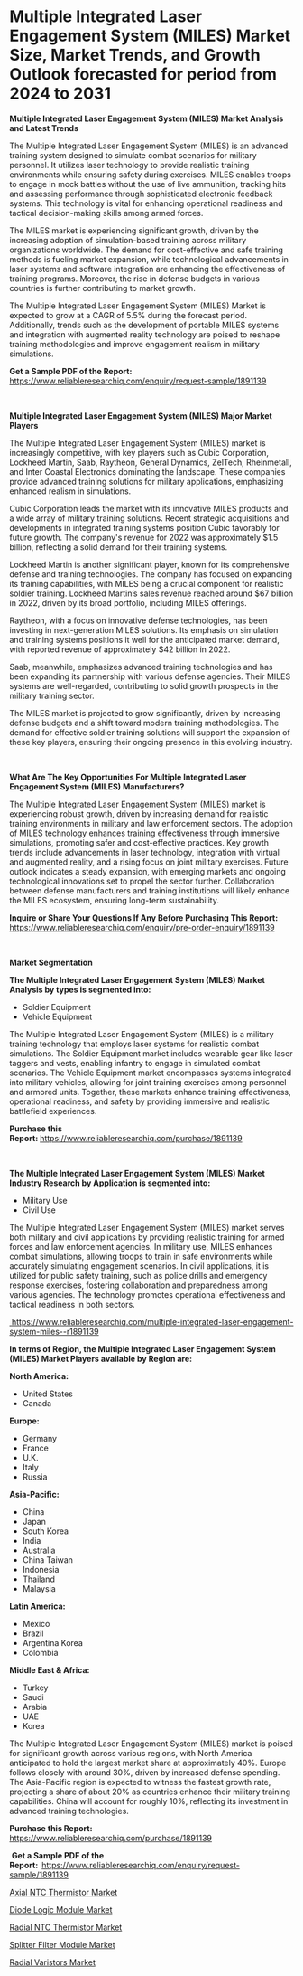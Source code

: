 <p><h1>Multiple Integrated Laser Engagement System (MILES) Market Size, Market Trends, and Growth Outlook forecasted for period from 2024 to 2031</h1></p><p><strong>Multiple Integrated Laser Engagement System (MILES) Market Analysis and Latest Trends</strong></p>
<p><p>The Multiple Integrated Laser Engagement System (MILES) is an advanced training system designed to simulate combat scenarios for military personnel. It utilizes laser technology to provide realistic training environments while ensuring safety during exercises. MILES enables troops to engage in mock battles without the use of live ammunition, tracking hits and assessing performance through sophisticated electronic feedback systems. This technology is vital for enhancing operational readiness and tactical decision-making skills among armed forces.</p><p>The MILES market is experiencing significant growth, driven by the increasing adoption of simulation-based training across military organizations worldwide. The demand for cost-effective and safe training methods is fueling market expansion, while technological advancements in laser systems and software integration are enhancing the effectiveness of training programs. Moreover, the rise in defense budgets in various countries is further contributing to market growth. </p><p>The Multiple Integrated Laser Engagement System (MILES) Market is expected to grow at a CAGR of 5.5% during the forecast period. Additionally, trends such as the development of portable MILES systems and integration with augmented reality technology are poised to reshape training methodologies and improve engagement realism in military simulations.</p></p>
<p><strong>Get a Sample PDF of the Report:&nbsp;</strong> <a href="https://www.reliableresearchiq.com/enquiry/request-sample/1891139?utm_campaign=1732&utm_medium=2&utm_source=Github&utm_content=ia&utm_term=24102024&utm_id=multiple-integrated-laser-engagement-system-miles">https://www.reliableresearchiq.com/enquiry/request-sample/1891139</a></p>
<p>&nbsp;</p>
<p><strong>Multiple Integrated Laser Engagement System (MILES) Major Market Players</strong></p>
<p><p>The Multiple Integrated Laser Engagement System (MILES) market is increasingly competitive, with key players such as Cubic Corporation, Lockheed Martin, Saab, Raytheon, General Dynamics, ZelTech, Rheinmetall, and Inter Coastal Electronics dominating the landscape. These companies provide advanced training solutions for military applications, emphasizing enhanced realism in simulations.</p><p>Cubic Corporation leads the market with its innovative MILES products and a wide array of military training solutions. Recent strategic acquisitions and developments in integrated training systems position Cubic favorably for future growth. The company's revenue for 2022 was approximately $1.5 billion, reflecting a solid demand for their training systems.</p><p>Lockheed Martin is another significant player, known for its comprehensive defense and training technologies. The company has focused on expanding its training capabilities, with MILES being a crucial component for realistic soldier training. Lockheed Martin’s sales revenue reached around $67 billion in 2022, driven by its broad portfolio, including MILES offerings.</p><p>Raytheon, with a focus on innovative defense technologies, has been investing in next-generation MILES solutions. Its emphasis on simulation and training systems positions it well for the anticipated market demand, with reported revenue of approximately $42 billion in 2022.</p><p>Saab, meanwhile, emphasizes advanced training technologies and has been expanding its partnership with various defense agencies. Their MILES systems are well-regarded, contributing to solid growth prospects in the military training sector.</p><p>The MILES market is projected to grow significantly, driven by increasing defense budgets and a shift toward modern training methodologies. The demand for effective soldier training solutions will support the expansion of these key players, ensuring their ongoing presence in this evolving industry.</p></p>
<p>&nbsp;</p>
<p><strong>What Are The Key Opportunities For Multiple Integrated Laser Engagement System (MILES) Manufacturers?</strong></p>
<p><p>The Multiple Integrated Laser Engagement System (MILES) market is experiencing robust growth, driven by increasing demand for realistic training environments in military and law enforcement sectors. The adoption of MILES technology enhances training effectiveness through immersive simulations, promoting safer and cost-effective practices. Key growth trends include advancements in laser technology, integration with virtual and augmented reality, and a rising focus on joint military exercises. Future outlook indicates a steady expansion, with emerging markets and ongoing technological innovations set to propel the sector further. Collaboration between defense manufacturers and training institutions will likely enhance the MILES ecosystem, ensuring long-term sustainability.</p></p>
<p><strong>Inquire or Share Your Questions If Any Before Purchasing This Report:</strong> <a href="https://www.reliableresearchiq.com/enquiry/pre-order-enquiry/1891139?utm_campaign=1732&utm_medium=2&utm_source=Github&utm_content=ia&utm_term=24102024&utm_id=multiple-integrated-laser-engagement-system-miles">https://www.reliableresearchiq.com/enquiry/pre-order-enquiry/1891139</a></p>
<p>&nbsp;</p>
<p><strong>Market Segmentation</strong></p>
<p><strong>The Multiple Integrated Laser Engagement System (MILES) Market Analysis by types is segmented into:</strong></p>
<p><ul><li>Soldier Equipment</li><li>Vehicle Equipment</li></ul></p>
<p><p>The Multiple Integrated Laser Engagement System (MILES) is a military training technology that employs laser systems for realistic combat simulations. The Soldier Equipment market includes wearable gear like laser taggers and vests, enabling infantry to engage in simulated combat scenarios. The Vehicle Equipment market encompasses systems integrated into military vehicles, allowing for joint training exercises among personnel and armored units. Together, these markets enhance training effectiveness, operational readiness, and safety by providing immersive and realistic battlefield experiences.</p></p>
<p><strong>Purchase this Report:&nbsp;</strong><a href="https://www.reliableresearchiq.com/purchase/1891139?utm_campaign=1732&utm_medium=2&utm_source=Github&utm_content=ia&utm_term=24102024&utm_id=multiple-integrated-laser-engagement-system-miles">https://www.reliableresearchiq.com/purchase/1891139</a></p>
<p>&nbsp;</p>
<p><strong>The Multiple Integrated Laser Engagement System (MILES) Market Industry Research by Application is segmented into:</strong></p>
<p><ul><li>Military Use</li><li>Civil Use</li></ul></p>
<p><p>The Multiple Integrated Laser Engagement System (MILES) market serves both military and civil applications by providing realistic training for armed forces and law enforcement agencies. In military use, MILES enhances combat simulations, allowing troops to train in safe environments while accurately simulating engagement scenarios. In civil applications, it is utilized for public safety training, such as police drills and emergency response exercises, fostering collaboration and preparedness among various agencies. The technology promotes operational effectiveness and tactical readiness in both sectors.</p></p>
<p><a href="https://www.reliableresearchiq.com/multiple-integrated-laser-engagement-system-miles--r1891139?utm_campaign=1732&utm_medium=2&utm_source=Github&utm_content=ia&utm_term=24102024&utm_id=multiple-integrated-laser-engagement-system-miles">&nbsp;https://www.reliableresearchiq.com/multiple-integrated-laser-engagement-system-miles--r1891139</a></p>
<p><strong>In terms of Region, the Multiple Integrated Laser Engagement System (MILES) Market Players available by Region are:</strong></p>
<p>
    <p> <strong> North America: </strong>
        <ul>
            <li>United States</li>
            <li>Canada</li>
        </ul>
        </p> 
    <p> <strong> Europe: </strong>
        <ul>
            <li>Germany</li>
            <li>France</li>
            <li>U.K.</li>
            <li>Italy</li>
            <li>Russia</li>
        </ul>
        </p> 
    <p> <strong> Asia-Pacific: </strong>
        <ul>
            <li>China</li>
            <li>Japan</li>
            <li>South Korea</li>
            <li>India</li>
            <li>Australia</li>
            <li>China Taiwan</li>
            <li>Indonesia</li>
            <li>Thailand</li>
            <li>Malaysia</li>
        </ul>
        </p> 
    <p> <strong> Latin America: </strong>
        <ul>
            <li>Mexico</li>
            <li>Brazil</li>
            <li>Argentina Korea</li>
            <li>Colombia</li>
        </ul>
        </p> 
    <p> <strong> Middle East & Africa: </strong>
        <ul>
            <li>Turkey</li>
            <li>Saudi</li>
            <li>Arabia</li>
            <li>UAE</li>
            <li>Korea</li>
        </ul>
    </p>
    </p>
<p><p>The Multiple Integrated Laser Engagement System (MILES) market is poised for significant growth across various regions, with North America anticipated to hold the largest market share at approximately 40%. Europe follows closely with around 30%, driven by increased defense spending. The Asia-Pacific region is expected to witness the fastest growth rate, projecting a share of about 20% as countries enhance their military training capabilities. China will account for roughly 10%, reflecting its investment in advanced training technologies.</p></p>
<p><strong>Purchase this Report: </strong><a href="https://www.reliableresearchiq.com/purchase/1891139?utm_campaign=1732&utm_medium=2&utm_source=Github&utm_content=ia&utm_term=24102024&utm_id=multiple-integrated-laser-engagement-system-miles">https://www.reliableresearchiq.com/purchase/1891139</a></p>
<p>&nbsp;<strong>Get a Sample PDF of the Report:&nbsp;&nbsp;</strong><a href="https://www.reliableresearchiq.com/enquiry/request-sample/1891139?utm_campaign=1732&utm_medium=2&utm_source=Github&utm_content=ia&utm_term=24102024&utm_id=multiple-integrated-laser-engagement-system-miles">https://www.reliableresearchiq.com/enquiry/request-sample/1891139</a></p>
<p><strong></strong></p>
<p><p><a href="https://www.linkedin.com/pulse/regional-adaptations-global-axial-ntc-thermistor-market-trends-4vyic?utm_campaign=1732&utm_medium=2&utm_source=Github&utm_content=ia&utm_term=24102024&utm_id=multiple-integrated-laser-engagement-system-miles">Axial NTC Thermistor Market</a></p><p><a href="https://www.linkedin.com/pulse/comprehensive-diode-logic-module-market-report-segmentation-6xl2c?utm_campaign=1732&utm_medium=2&utm_source=Github&utm_content=ia&utm_term=24102024&utm_id=multiple-integrated-laser-engagement-system-miles">Diode Logic Module Market</a></p><p><a href="https://www.linkedin.com/pulse/surfing-radial-ntc-thermistor-wave-riding-market-currents-2031-uhicc?utm_campaign=1732&utm_medium=2&utm_source=Github&utm_content=ia&utm_term=24102024&utm_id=multiple-integrated-laser-engagement-system-miles">Radial NTC Thermistor Market</a></p><p><a href="https://www.linkedin.com/pulse/driving-forces-global-splitter-filter-module-market-trends-8kkkc?utm_campaign=1732&utm_medium=2&utm_source=Github&utm_content=ia&utm_term=24102024&utm_id=multiple-integrated-laser-engagement-system-miles">Splitter Filter Module Market</a></p><p><a href="https://www.linkedin.com/pulse/radial-varistors-market-forecasts-trends-impact-analysis-2024-lq9tc?utm_campaign=1732&utm_medium=2&utm_source=Github&utm_content=ia&utm_term=24102024&utm_id=multiple-integrated-laser-engagement-system-miles">Radial Varistors Market</a></p></p>